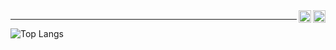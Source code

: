 <a target="_blank" href="https://www.linkedin.com/in/brunojcamargo">
  <img align="right" src="https://user-images.githubusercontent.com/17799292/129457914-2b555141-8514-4918-8c25-38b5f8ec2939.png" height="20" width="20" />
</a>

<a target="_blank" href="https://gitlab.com/brunojcamargo">
  <img align="right" src="https://user-images.githubusercontent.com/17799292/129620557-469dd0b5-c912-453c-813e-d158d180fb40.png" height="20" width="20" />
</a>

---
 ![Top Langs](https://github-readme-stats.vercel.app/api/top-langs/?username=brunojcamargo&hide=HTML,blade,css,PowerShell,Batchfile,Shell,Kotlin,Swift,Objective-c&theme=tokyonight&count_private=true&card_width=1024)
